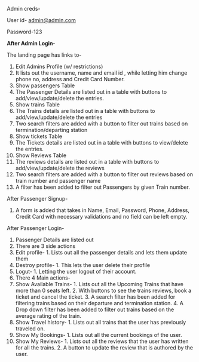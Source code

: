 Admin creds-

User id- [admin@admin.com](mailto:admin@admin.com)

Password-123

**After Admin Login-**

The landing page has links to-

1. Edit Admins Profile (w/ restrictions)
  1. It lists out the username, name and email id , while letting him change phone no, address and Credit Card Number.
2. Show passengers Table
  1. The Passenger Details are listed out in a table with buttons to add/view/update/delete the entries.
3. Show trains Table
  1. The Trains details are listed out in a table with buttons to add/view/update/delete the entries
  2. Two search filters are added with a button to filter out trains based on termination/departing station
4. Show tickets Table
  1. The Tickets details are listed out in a table with buttons to view/delete the entries.
5. Show Reviews Table
  1. The reviews details are listed out in a table with buttons to add/view/update/delete the reviews
  2. Two search filters are added with a button to filter out reviews based on train number and passenger name
6. A filter has been added to filter out Passengers by given Train number.

After Passenger Signup-

1. A form is added that takes in Name, Email, Password, Phone, Address, Credit Card with necessary validations and no field can be left empty.

After Passenger Login-

1. Passenger Details are listed out
2. There are 3 side actions
  1. Edit profile-
    1. Lists out all the passenger details and lets them update them
  2. Destroy profile-
    1. This lets the user delete their profile
  3. Logut-
    1. Letting the user logout of their account.
3. There 4 Main actions-
  1. Show Available Trains-
    1. Lists out all the Upcoming Trains that have more than 0 seats left.
    2. With buttons to see the trains reviews, book a ticket and cancel the ticket.
    3. A search filter has been added for filtering trains based on their departure and termination station.
    4. A Drop down filter has been added to filter out trains based on the average rating of the train.
  2. Show Travel history-
    1. Lists out all trains that the user has previously traveled on.
  3. Show My Bookings-
    1. Lists out all the current bookings of the user.
  4. Show My Reviews-
    1. Lists out all the reviews that the user has written for all the trains.
    2. A button to update the review that is authored by the user.
